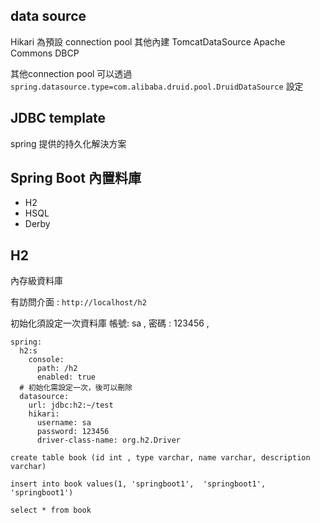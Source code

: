 

## data source

Hikari 為預設 connection pool
其他內建
TomcatDataSource
Apache Commons DBCP

其他connection pool
可以透過`spring.datasource.type=com.alibaba.druid.pool.DruidDataSource` 設定


## JDBC template

spring 提供的持久化解決方案

## Spring Boot 內置料庫
- H2
- HSQL
- Derby


## H2

內存級資料庫

有訪問介面 : `http://localhost/h2`

初始化須設定一次資料庫
帳號: sa  , 密碼 : 123456 , 
```
spring:
  h2:s
    console:
      path: /h2
      enabled: true
  # 初始化需設定一次，後可以刪除
  datasource:
    url: jdbc:h2:~/test
    hikari:
      username: sa
      password: 123456
      driver-class-name: org.h2.Driver
```

`create table book (id int , type varchar, name varchar, description varchar)`

`insert into book values(1, 'springboot1',  'springboot1',  'springboot1')`

`select * from book`